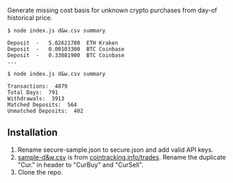 Generate missing cost basis for unknown crypto purchases from day-of historical price.

    $ node index.js d&w.csv summary

    Deposit  -   5.02621700  ETH Kraken
    Deposit  -   0.00103300  BTC Coinbase
    Deposit  -   0.33081900  BTC Coinbase
    ...

    $ node index.js d&w.csv summary

    Transactions:  4879
    Total Days:  791
    Withdrawals:  3913
    Matched Deposits:  564
    Unmatched Deposits:  402

## Installation

1. Rename secure-sample.json to secure.json and add valid API keys.
2. [sample-d&w.csv](https://github.com/raineorshine/cost-basis-filler/blob/master/sample-d%26w.csv) is from [cointracking.info/trades](https://cointracking.info/trades.php). Rename the duplicate "Cur." in header to "CurBuy" and "CurSell".
3. Clone the repo.
